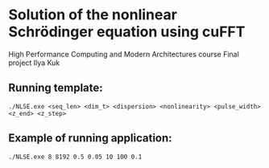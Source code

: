 # Solution of the nonlinear Schrödinger equation using cuFFT
High Performance Computing and Modern Architectures course
Final project
Ilya Kuk

## Running template:
`./NLSE.exe <seq_len> <dim_t> <dispersion> <nonlinearity> <pulse_width> <z_end> <z_step>`

## Example of running application:
`./NLSE.exe 8 8192 0.5 0.05 10 100 0.1`

